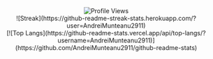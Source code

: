 <div align="center">
  <img src="https://komarev.com/ghpvc/?username=AndreiMunteanu2911&color=red&style=flat-square" alt="Profile Views" />
</div>

<div align="center">
  ![Streak](https://github-readme-streak-stats.herokuapp.com/?user=AndreiMunteanu2911)
</div>

<div align="center">
  [![Top Langs](https://github-readme-stats.vercel.app/api/top-langs/?username=AndreiMunteanu2911)](https://github.com/AndreiMunteanu2911/github-readme-stats)
</div>
